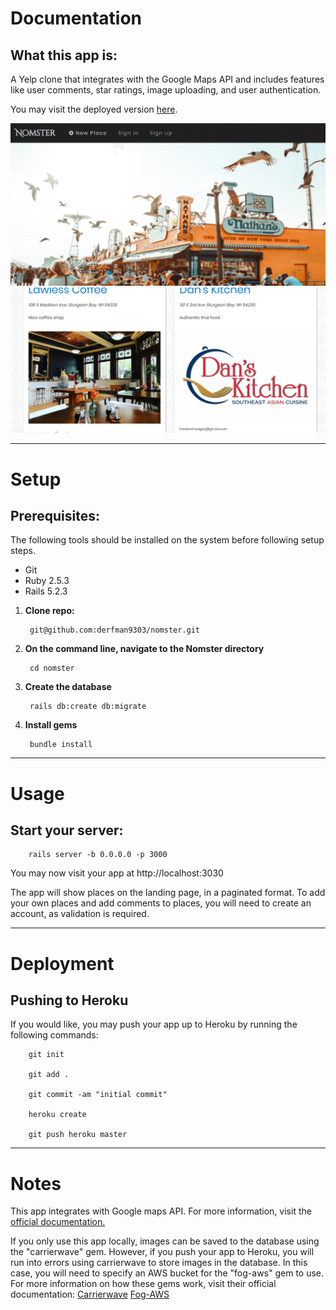 # Documentation

## What this app is:

A Yelp clone that integrates with the Google Maps API and includes features like user comments, star ratings, image uploading, and user authentication.

You may visit the deployed version [here](https://nomster-frederic-hodges.herokuapp.com/).

![Nomster app screenshot](app/assets/images/nomster.PNG "Nomster app screenshot")
![Nomster app screenshot](app/assets/images/nomster2.PNG "Nomster app screenshot")
***
# Setup

## Prerequisites:
 
 The following tools should be installed on the system before following setup steps.
 
  - Git
  - Ruby 2.5.3
  - Rails 5.2.3
  
1. **Clone repo:**
       
        git@github.com:derfman9303/nomster.git
        
2. **On the command line, navigate to the Nomster directory**
        
        cd nomster

3. **Create the database**
        
        rails db:create db:migrate
        
4. **Install gems**
        
        bundle install

***
# Usage

## Start your server:

        rails server -b 0.0.0.0 -p 3000

You may now visit your app at http://localhost:3030

The app will show places on the landing page, in a paginated format. To add your own places and add comments to places, you will need to create an account, as validation is required.

***
# Deployment

## Pushing to Heroku

If you would like, you may push your app up to Heroku by running the following commands:

        git init
        
        git add .
        
        git commit -am "initial commit"
        
        heroku create
        
        git push heroku master
 
 ***
# Notes
This app integrates with Google maps API. For more information, visit the [official documentation.](https://developers.google.com/maps/documentation)

If you only use this app locally, images can be saved to the database using the "carrierwave" gem. However, if you push your app to Heroku, you will run into errors using carrierwave to store images in the database. In this case, you will need to specify an AWS bucket for the "fog-aws" gem to use. For more information on how these gems work, visit their official documentation: [Carrierwave](https://github.com/carrierwaveuploader/carrierwave)  [Fog-AWS](https://github.com/fog/fog-aws)


